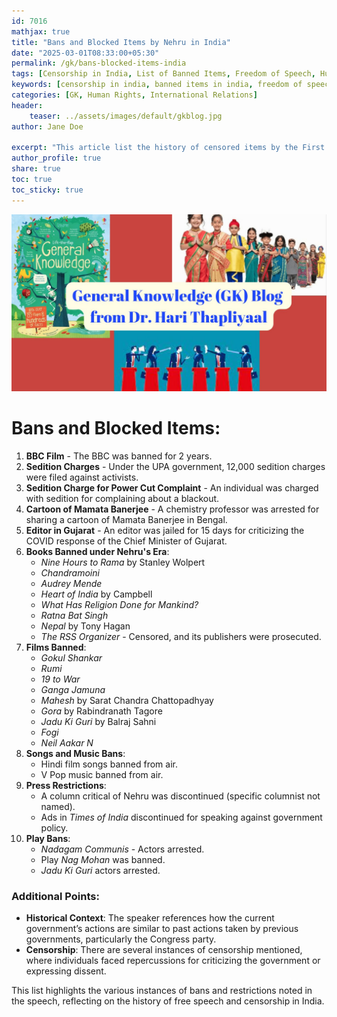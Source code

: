 ```yaml
---        
id: 7016
mathjax: true        
title: "Bans and Blocked Items by Nehru in India"
date: "2025-03-01T08:33:00+05:30"
permalink: /gk/bans-blocked-items-india
tags: [Censorship in India, List of Banned Items, Freedom of Speech, Human Rights, Sedition Charges]
keywords: [censorship in india, banned items in india, freedom of speech in india, human rights in india, sedition charges in india]
categories: [GK, Human Rights, International Relations]
header:
    teaser: ../assets/images/default/gkblog.jpg    
author: Jane Doe

excerpt: "This article list the history of censored items by the First Prime Minister of India, Jawaharlal Nehru"
author_profile: true
share: true
toc: true
toc_sticky: true
--- 
```



![](../assets/images/default/gkblog.jpg)

# Bans and Blocked Items:
1. **BBC Film** - The BBC was banned for 2 years.
2. **Sedition Charges** - Under the UPA government, 12,000 sedition charges were filed against activists.
3. **Sedition Charge for Power Cut Complaint** - An individual was charged with sedition for complaining about a blackout.
4. **Cartoon of Mamata Banerjee** - A chemistry professor was arrested for sharing a cartoon of Mamata Banerjee in Bengal.
5. **Editor in Gujarat** - An editor was jailed for 15 days for criticizing the COVID response of the Chief Minister of Gujarat.
6. **Books Banned under Nehru's Era**:
   - *Nine Hours to Rama* by Stanley Wolpert
   - *Chandramoini*
   - *Audrey Mende* 
   - *Heart of India* by Campbell
   - *What Has Religion Done for Mankind?*
   - *Ratna Bat Singh*
   - *Nepal* by Tony Hagan
   - *The RSS Organizer* - Censored, and its publishers were prosecuted.
7. **Films Banned**:
   - *Gokul Shankar*
   - *Rumi*
   - *19 to War*
   - *Ganga Jamuna*
   - *Mahesh* by Sarat Chandra Chattopadhyay
   - *Gora* by Rabindranath Tagore
   - *Jadu Ki Guri* by Balraj Sahni
   - *Fogi*
   - *Neil Aakar N*
8. **Songs and Music Bans**:
   - Hindi film songs banned from air.
   - V Pop music banned from air.
9. **Press Restrictions**:
   - A column critical of Nehru was discontinued (specific columnist not named).
   - Ads in *Times of India* discontinued for speaking against government policy.
10. **Play Bans**:
    - *Nadagam Communis* - Actors arrested.
    - Play *Nag Mohan* was banned.
    - *Jadu Ki Guri* actors arrested.

### Additional Points:
- **Historical Context**: The speaker references how the current government’s actions are similar to past actions taken by previous governments, particularly the Congress party.
- **Censorship**: There are several instances of censorship mentioned, where individuals faced repercussions for criticizing the government or expressing dissent.

This list highlights the various instances of bans and restrictions noted in the speech, reflecting on the history of free speech and censorship in India.